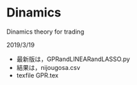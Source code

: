 # Dinamics
Dinamics theory for trading

2019/3/19
* 最新版は，GPRandLINEARandLASSO.py
* 結果は，nijougosa.csv
* texfile GPR.tex
